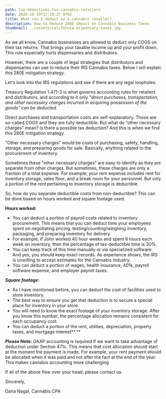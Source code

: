 ```yaml
---
path: tax-deductions-for-cannabis-retailers
date: 2020-10-19T17:19:27.976Z
title: What can I deduct as a cannabis reseller?
description: How to Reduce 280E Impact on Cannabis Business Taxes
thumbnail: ../assets/california-dispensary-taxes.jpg
---
```

As we all know, Cannabis businesses are allowed to deduct only COGS on their tax returns. That brings your taxable income up and your profit down. This rule especially hurts dispensaries and distributors.

However, there are a couple of legal strategies that distributors and dispensaries can use to reduce their IRS Cannabis taxes. Below I will explain this 280E mitigation strategy. 

Let's look into the IRS regulations and see if there are any legal loopholes:

Treasury Regulation 1.471-3 is what governs accounting rules for retailers and distributors, and according to it only *"direct purchases, transportation, and other necessary charges incurred in acquiring possession of the goods” can be deducted.*

Direct purchases and transportation costs are self-explanatory. Those are so-called COGS and they are fully deductible. But what do “other necessary charges” mean? Is there a possible tax deduction? And this is when we find this 280E mitigation strategy.

"Other necessary charges" would be costs of purchasing, safety, handling, storage, and preparing goods for sale. Basically, anything related to the procurement of inventory.

Sometimes these "other necessary charges" are easy to identify as they are separate from other charges. But sometimes, these charges are only a fraction of a total expense. For example, your rent expense includes rent for inventory storage, sales floor, and a break room for your personnel. But only a portion of the rent pertaining to inventory storage is deductible.

So, how do you separate deductible costs from non-deductible? This can be done based on hours worked and square footage used.

**Hours worked:**

* You can deduct a portion of payroll costs related to inventory procurement. This means that you can deduct time your employees spent on negotiating pricing, testing/counting/weighing inventory, packaging, and preparing inventory for delivery.
* For example, if John worked 40 hour weeks and spent 8 hours each week on inventory, then the percentage of tax-deductible time is 20%.
* You can keep track of this time manually or via specialized software. And yes, you should keep exact records. As experience shows, the IRS is unwilling to accept estimates for the Cannabis industry.
* You can deduct a portion of wages, health insurance, 401k, payroll software expense, and employer payroll taxes.

***Square footage*:**

* As I have mentioned before, you can deduct the cost of facilities used to store inventory.
* The best way to ensure you get that deduction is to secure a special place for inventory in your store.
* You will need to know the exact footage of your inventory storage. After you know this number, the percentage allocation remains consistent for each occupancy cost.
* You can deduct a portion of the rent, utilities, depreciation, property taxes, and mortgage interest**.**

**Please Note:** GAAP accounting is required if we want to take advantage of deduction under Section 471c. This means that cost allocation should start at the moment the payment is made. For example, your rent payment should be allocated when it was paid and not after the fact at the end of the year. This makes cannabis accounting more challenging

If all of the above flew over your head, please contact us.

Sincerely,

Daria Nagal, Cannabis CPA